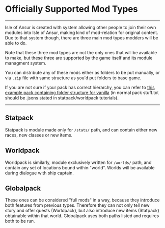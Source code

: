 # Officially Supported Mod Types
***
Isle of Ansur is created with system allowing other people to join their own modules 
into Isle of Ansur, making kind of mod-relation for original content. 
Due to that system though, there are three main mod types modders will be able to do.

Note that these three mod types are not the only ones that will be available to make, 
but these three are supported by the game itself and its module managment system.

You can distribute any of these mods either as folders to be put manually, or via 
`.zip` file with same structure as you'd put folders to base game.

If you are not sure if your pack has correct hierarchy, you can refer to 
[this example pack containing folder structure for vanilla](https://drive.google.com/file/d/1XbetQ8Z4n5yiZ0JlUEjQ0VM438LCi1JD/view?usp=sharing) 
(in normal pack stuff.txt should be .jsons stated in statpack/worldpack tutorials).
***
## Statpack
Statpack is module made only for `/stats/` path, and can contain either new races, 
new classes or new items.

## Worldpack
Worldpack is similarly, module exclusively written for `/worlds/` path, and contain 
any set of locations bound within "world". Worlds will be available during dialogue 
with ship captain.

## Globalpack
These ones can be considered "full mods" in a way, because they introduce both features 
from previous types. Therefore they can not only tell new story and offer quests 
(Worldpack), but also introduce new items (Statpack) obtainable within that world. 
Globalpack uses both paths listed and requires both to be run.